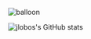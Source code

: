 ![balloon](https://user-images.githubusercontent.com/11975868/110097537-eae21080-7d7d-11eb-8401-dcc8efec45f6.gif)

![jlobos's GitHub stats](https://github-readme-stats.vercel.app/api?username=jlobos&show_icons=true&theme=radical)
